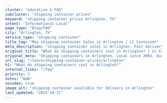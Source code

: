 ```yaml
---
cluster: "education & FAQ"
subcluster: "shipping container prices"
keyword: "shipping container prices Arlington, TX"
intent: "Informational-Local"
page_type: "Blog/FAQ"
city: "Arlington, TX"
service_type: "shipping container"
title_tag: "Mxy shipping container Sales in Arlington | LC Container"
meta_description: "shipping container sales in Arlington. Fast delivery, competitive pricing. Serving shipping container prices area. Quote ID: JYS. Call (214) 524-4168 for your free quote today."
original_title: "What do shipping containers cost in Arlington? | LC Container"
original_meta: "Shipping containers in Arlington. Local since 2003. Quality containers. Fast delivery. Get your free quote — call (214) 524-4168 today. LC Container — your t..."
url_slug: "/learn/shipping-container-prices/arlington"
h1: "What do shipping containers cost in Arlington?"
internal_links: "/faq"
priority: 3
notes: "NaN"
noindex: true
image_alt: "shipping container available for delivery in Arlington"
last_updated: "2025-10-21"
---
```


<!-- TODO: Add unique city/inventory copy, images, and internal links here. -->
